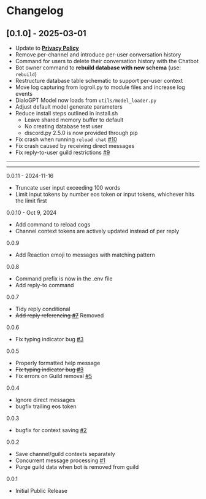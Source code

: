 # Changelog

## [0.1.0] - 2025-03-01

  - Update to **[Privacy Policy](docs/Privacy_Policy.md)**
  - Remove per-channel and introduce per-user conversation history
  - Command for users to delete their conversation history with the Chatbot
  - Bot owner command to **rebuild database with new schema** (use: `rebuild`)
  - Restructure database table schematic to support per-user context
  - Move log capturing from logroll.py to module files and increase log events
  - DialoGPT Model now loads from `utils/model_loader.py`
  - Adjust default model generate parameters
  - Reduce install steps outlined in install.sh
    - Leave shared memory buffer to default
    - No creating database test user
    - discord.py 2.5.0 is now provided through pip
  - Fix crash when running `reload chat` [#10](https://github.com/monk-afk/moe/issues/10)
  - Fix crash caused by receiving direct messages
  - Fix reply-to-user guild restrictions [#9](https://github.com/monk-afk/moe/issues/9)

___
___

0.0.11 - 2024-11-16
  - Truncate user input exceeding 100 words
  - Limit input tokens by number eos token or input tokens, whichever hits the limit first

0.0.10 - Oct 9, 2024
  - Add command to reload cogs
  - Channel context tokens are actively updated instead of per reply

0.0.9
  - Add Reaction emoji to messages with matching pattern

0.0.8
  - Command prefix is now in the .env file
  - Add reply-to command

0.0.7
  - Tidy reply conditional
  - ~~Add reply referencing [#7](https://github.com/monk-afk/moe/issues/7)~~ Removed

0.0.6
  - Fix typing indicator bug [#3](https://github.com/monk-afk/moe/issues/3)

0.0.5
  - Properly formatted help message
  - ~~Fix typing indicator bug [#3](https://github.com/monk-afk/moe/issues/3)~~
  - Fix errors on Guild removal [#5](https://github.com/monk-afk/moe/issues/5)

0.0.4
  - Ignore direct messages
  - bugfix trailing eos token

0.0.3
  - bugfix for context saving [#2](https://github.com/monk-afk/moe/issues/2)

0.0.2
  - Save channel/guild contexts separately
  - Concurrent message processing [#1](https://github.com/monk-afk/moe/issues/1)
  - Purge guild data when bot is removed from guild

0.0.1
  - Initial Public Release